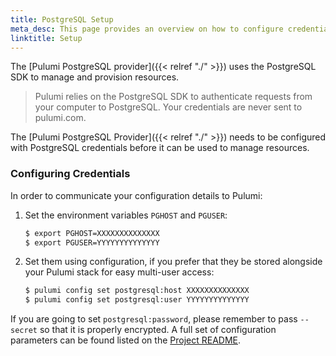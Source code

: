 ```yaml
---
title: PostgreSQL Setup
meta_desc: This page provides an overview on how to configure credentials for the Pulumi PostgreSQL Provider.
linktitle: Setup
---
```


The [Pulumi PostgreSQL provider]({{< relref "./" >}}) uses the PostgreSQL SDK to manage and provision resources.

> Pulumi relies on the PostgreSQL SDK to authenticate requests from your computer to PostgreSQL. Your credentials are never sent
> to pulumi.com.

The [Pulumi PostgreSQL Provider]({{< relref "./" >}}) needs to be configured with PostgreSQL credentials
before it can be used to manage resources.

### Configuring Credentials

In order to communicate your configuration details to Pulumi:

1. Set the environment variables `PGHOST` and `PGUSER`:

    ```bash
    $ export PGHOST=XXXXXXXXXXXXXX
    $ export PGUSER=YYYYYYYYYYYYYY
    ```

1. Set them using configuration, if you prefer that they be stored alongside your Pulumi stack for easy multi-user access:

    ```bash
    $ pulumi config set postgresql:host XXXXXXXXXXXXXX
    $ pulumi config set postgresql:user YYYYYYYYYYYYYY
    ```

If you are going to set `postgresql:password`, please remember to pass `--secret` so that it is properly encrypted. A full set
of configuration parameters can be found listed on the [Project README](https://github.com/pulumi/pulumi-postgresql/blob/master/README.md).
